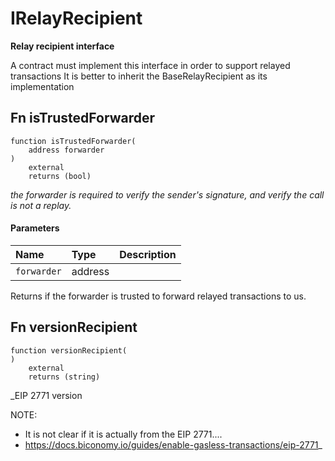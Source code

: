 # IRelayRecipient

**Relay recipient interface**

A contract must implement this interface in order to support relayed transactions
It is better to inherit the BaseRelayRecipient as its implementation

## Fn isTrustedForwarder

```solidity
function isTrustedForwarder(
    address forwarder
) 
    external 
    returns (bool)
```
_the forwarder is required to verify the sender's signature, and verify
     the call is not a replay._

#### Parameters

| Name | Type | Description |
| :--- | :--- | :---------- |
| `forwarder` | address |  |

Returns if the forwarder is trusted to forward relayed transactions to us.

## Fn versionRecipient

```solidity
function versionRecipient(
) 
    external 
    returns (string)
```
_EIP 2771 version

NOTE:
- It is not clear if it is actually from the EIP 2771....
- https://docs.biconomy.io/guides/enable-gasless-transactions/eip-2771_


